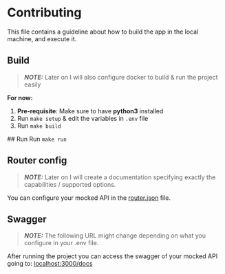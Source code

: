 # Contributing

This file contains a guideline about how to build the app in the local machine, and execute it.

## Build

> **_NOTE:_**  Later on I will also configure docker to build & run the project easily

**For now:**

1) **Pre-requisite**: Make sure to have **python3** installed
3) Run `make setup` & edit the variables in `.env` file
2) Run `make build`

## Run
Run `make run`

## Router config

> **_NOTE:_**  Later on I will create a documentation specifying exactly the capabilities / supported options.

You can configure your mocked API in the [router.json](./router.json) file.

## Swagger

> **_NOTE:_**  The following URL might change depending on what you configure in your .env file.

After running the project you can access the swagger of your mocked API going to: [localhost:3000/docs](localhost:3000/docs)